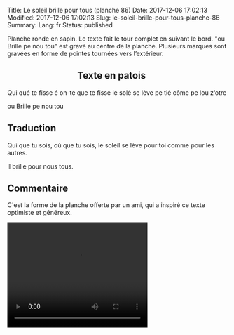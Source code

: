 Title: Le soleil brille pour tous (planche 86)
Date: 2017-12-06 17:02:13
Modified: 2017-12-06 17:02:13
Slug: le-soleil-brille-pour-tous-planche-86
Summary: 
Lang: fr
Status: published

Planche ronde en sapin. Le texte fait le tour complet en suivant le bord. "ou Brille  pe  nou  tou"  est gravé au centre de la planche. Plusieurs marques sont gravées en forme de pointes tournées vers l’extérieur.

<figure class="image-block" style="float: left;">
  <img alt="" src="{static}/images/planche_86.png">
  <figcaption style="max-width: 530px"></figcaption>
</figure>

<figure class="image-block" style="float: left;">
  <img alt="" src="{static}/images/planche_86_bas.png">
  <figcaption style="max-width: 530px"></figcaption>
</figure>

## Texte en patois
Qui qué te fisse é on-te que te fisse le solé se lève pe tié  côme  pe  lou  z‘otre

ou Brille  pe  nou  tou

## Traduction
Qui que tu sois, où que tu sois, le soleil se lève pour toi comme pour les autres.

Il brille pour nous tous.

## Commentaire
C'est la forme de la planche offerte par un ami, qui a inspiré ce texte optimiste et généreux.


<video width="320" height="240" controls>
  <source src="https://d1njpgd0ygatdn.cloudfront.net/video_86.mp4" type="video/mp4">
</video>
